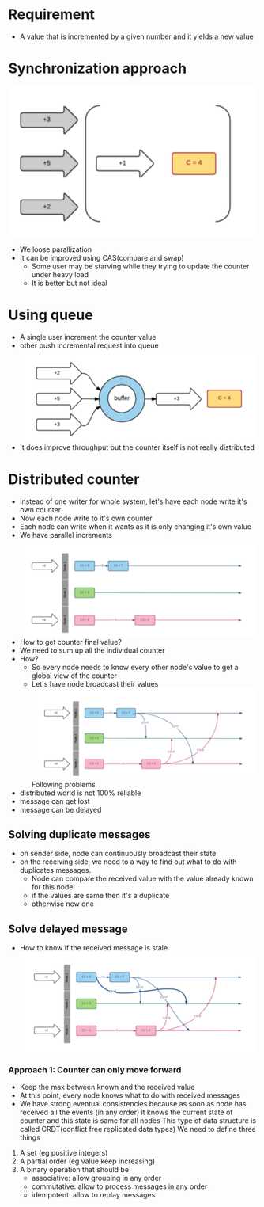 # Requirement 
- A value that is incremented by a given number and it yields a new value
# Synchronization approach 
![](assets/counter-with-lock.png)
- We loose parallization
- It can be improved using CAS(compare and swap)
    - Some user may be starving while they trying to update the counter under heavy load
    - It is better but not ideal
# Using queue 
- A single user increment the counter value
- other push incremental request into queue 
![](assets/counter-with-queue.png)
- It does improve throughput but the counter itself is not really distributed 
# Distributed counter 
- instead of one writer for whole system, let's have each node write it's own counter 
- Now each node write to it's own counter 
- Each node can write when it wants as it is only changing it's own value
- We have parallel increments 
![](assets/parallel-counter.png)
- How to get counter final value?
- We need to sum up all the individual counter 
- How?
    - So every node needs to know every other node's value to get a global view of the counter 
    - Let's have node broadcast their values 
![](assets/parallel-counter-broadcast.png)
Following problems
- distributed world is not 100% reliable
- message can get lost
- message can be delayed 
## Solving duplicate messages
- on sender side, node can continuously broadcast their state
- on the receiving side, we need to a way to find out what to do with duplicates messages.
    - Node can compare the received value with the value already known for this node
    - if the values are same then it's a duplicate
    - otherwise new one
## Solve delayed message
- How to know if the received message is stale
![](assets/delayed-message.png)
### Approach 1: Counter can only move forward
- Keep the max between known and the received value
- At this point, every node knows what to do with received messages
- We have strong eventual consistencies because as soon as node has received all the events (in any order) it knows the current state of counter and this state is same for all nodes
This type of data structure is called CRDT(conflict free replicated data types)
We need to define three things
1. A set (eg positive integers)
2. A partial order (eg value keep increasing)
3. A binary operation that should be
    - associative: allow grouping in any order 
    - commutative: allow to process messages in any order
    - idempotent: allow to replay messages
    